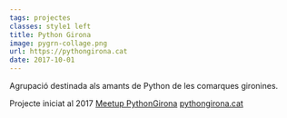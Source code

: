 ```yaml
---
tags: projectes
classes: style1 left
title: Python Girona
image: pygrn-collage.png
url: https://pythongirona.cat
date: 2017-10-01
---
```

Agrupació destinada als amants de Python de les comarques gironines.

Projecte iniciat al 2017
[Meetup PythonGirona](https://www.meetup.com/PythonGirona)
[pythongirona.cat](https://pythongirona.cat)
